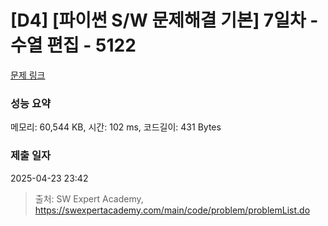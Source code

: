 # [D4] [파이썬 S/W 문제해결 기본] 7일차 - 수열 편집 - 5122 

[문제 링크](https://swexpertacademy.com/main/code/problem/problemDetail.do?contestProbId=AWTVuc46cSIDFAVT) 

### 성능 요약

메모리: 60,544 KB, 시간: 102 ms, 코드길이: 431 Bytes

### 제출 일자

2025-04-23 23:42



> 출처: SW Expert Academy, https://swexpertacademy.com/main/code/problem/problemList.do